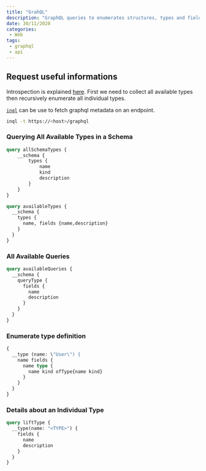 ```yaml
---
title: "GrahQL"
description: "GraphQL queries to enumerates structures, types and fields."
date: 30/11/2020
categories:
 - Web
tags:
 - graphql
 - api
---
```



## Request useful informations

Introspection is explained [here](https://graphql.org/learn/introspection/).
First we need to collect all available types then recursively enumerate all
individual types.

[`inql`](https://github.com/doyensec/inql) can be use to fetch graphql metadata
on an endpoint.

```bash
inql -t https://<host>/graphql
```


### Querying All Available Types in a Schema

```graphql
query allSchemaTypes {
    __schema {
        types {
            name
            kind
            description
        }
    }
}
```

```graphql
query availableTypes {
  __schema {
    types {
      name, fields {name,description}
    }
  }
}
```

### All Available Queries

```graphql
query availableQueries {
  __schema {
    queryType {
      fields {
        name
        description
      }
    }
  }
}
```

### Enumerate type definition

```graphql
{
  __type (name: \"User\") {
    name fields {
      name type {
        name kind ofType{name kind}
      }
    }
  }
}
```

### Details about an Individual Type

```graphql
query liftType {
  __type(name: "<TYPE>") {
    fields {
      name
      description
    }
  }
}
```
